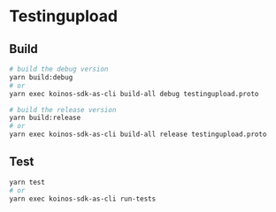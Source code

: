 # Testingupload

## Build
```sh
# build the debug version
yarn build:debug
# or
yarn exec koinos-sdk-as-cli build-all debug testingupload.proto 

# build the release version
yarn build:release
# or
yarn exec koinos-sdk-as-cli build-all release testingupload.proto 
```

## Test
```sh
yarn test
# or
yarn exec koinos-sdk-as-cli run-tests
```